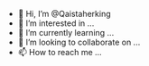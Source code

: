 - 👋 Hi, I’m @Qaistaherking
- 👀 I’m interested in ...
- 🌱 I’m currently learning ...
- 💞️ I’m looking to collaborate on ...
- 📫 How to reach me ...

<!---
Qaistaherking/Qaistaherking is a ✨ special ✨ repository because its `README.md` (this file) appears on your GitHub profile.
You can click the Preview link to take a look at your changes.
--->
